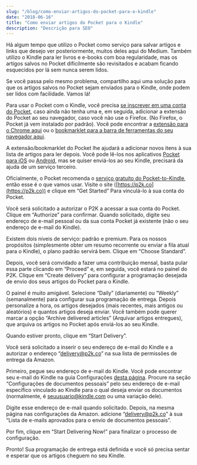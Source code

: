 ```yaml
---
slug: "/blog/como-enviar-artigos-do-pocket-para-o-kindle"
date: "2018-06-16"
title: "Como enviar artigos do Pocket para o Kindle"
description: "Descrição para SEO"
---
```


Há algum tempo que utilizo o Pocket como serviço para salvar artigos e links que desejo ver posteriormente, muitos deles aqui do Medium. Também utilizo o Kindle para ler livros e e-books com boa regularidade, mas os artigos salvos no Pocket dificilmente são revisitados e acabam ficando esquecidos por lá sem nunca serem lidos.

Se você passa pelo mesmo problema, compartilho aqui uma solução para que os artigos salvos no Pocket sejam enviados para o Kindle, onde podem ser lidos com facilidade. Vamos lá!

Para usar o Pocket com o Kindle, você precisa [se inscrever em uma conta do Pocket](https://getpocket.com/), caso ainda não tenha uma e, em seguida, adicionar a extensão do Pocket ao seu navegador, caso você não use o Firefox. (No Firefox, o Pocket já vem instalado por padrão). Você pode encontrar a [extensão para o Chrome aqui](https://getpocket.com/add/) ou o [bookmarklet para a barra de ferramentas do seu navegador aqui](https://getpocket.com/add?sb=1).

A extensão/bookmarklet do Pocket lhe ajudará a adicionar novos itens à sua lista de artigos para ler depois. Você pode lê-los nos aplicativos [Pocket para iOS](https://itunes.apple.com/br/app/pocket/id309601447) ou [Android](https://play.google.com/store/apps/details?id=com.ideashower.readitlater.pro), mas se quiser enviá-los ao seu Kindle, precisará da ajuda de um serviço terceiro.

Oficialmente, o Pocket recomenda o [serviço gratuito do Pocket-to-Kindle](https://p2k.co/), então esse é o que vamos usar. Visite o site ([https://p2k.co](https://p2k.co)) e clique em “Get Started” Para vinculá-lo à sua conta do Pocket.

Você será solicitado a autorizar o P2K a acessar a sua conta do Pocket. Clique em “Authorize” para confirmar. Quando solicitado, digite seu endereço de e-mail pessoal ou da sua conta Pocket já existente (não o seu endereço de e-mail do Kindle).

Existem dois níveis de serviço: padrão e premium. Para os nossos propósitos (simplesmente obter um resumo recorrente ou enviar a fila atual para o Kindle), o plano padrão servirá bem. Clique em “Choose Standard”.

Depois, você será convidado a fazer uma contribuição mensal, basta pular essa parte clicando em “Proceed” e, em seguida, você estará no painel do P2K. Clique em “Create delivery” para configurar a programação desejada de envio dos seus artigos do Pocket para o Kindle.

O painel é muito amigável. Selecione “Daily” (diariamente) ou “Weekly” (semanalmente) para configurar sua programação de entrega. Depois personalize a hora, os artigos desejados (mais recentes, mais antigos ou aleatórios) e quantos artigos deseja enviar. Você também pode querer marcar a opção “Archive delivered articles” (Arquivar artigos entregues), que arquiva os artigos no Pocket após enviá-los ao seu Kindle.

Quando estiver pronto, clique em “Start Delivery”.

Você será solicitado a inserir o seu endereço de e-mail do Kindle e a autorizar o endereço “delivery@p2k.co” na sua lista de permissões de entrega da Amazon.

Primeiro, pegue seu endereço de e-mail do Kindle. Você pode encontrar seu e-mail do Kindle na guia Configurações [desta página](https://www.amazon.com.br/mycd). Procure na seção “Configurações de documentos pessoais” pelo seu endereço de e-mail específico vinculado ao Kindle para o qual deseja enviar os documentos (normalmente, é seuusuario@kindle.com ou uma variação dele).

Digite esse endereço de e-mail quando solicitado. Depois, na mesma página nas configurações da Amazon. adicione “delivery@p2k.co” à sua “Lista de e-mails aprovados para o envio de documentos pessoais”.

Por fim, clique em “Start Delivering Now!” para finalizar o processo de configuração.

Pronto! Sua programação de entrega está definida e você só precisa sentar e esperar que os artigos cheguem no seu Kindle.